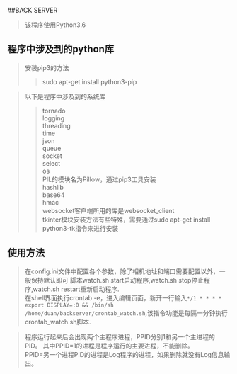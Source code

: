 ##BACK SERVER

> 该程序使用Python3.6

## 程序中涉及到的python库
 
> 安装pip3的方法  
>> sudo apt-get install python3-pip  

> 以下是程序中涉及到的系统库  
>> tornado  
>> logging  
>> threading   
>> time  
>> json  
>> queue  
>> socket  
>> select  
>> os  
>> PIL的模块名为Pillow，通过pip3工具安装  
>> hashlib  
>> base64  
>> hmac  
>> websocket客户端所用的库是websocket_client  
>> tkinter模块安装方法有些特殊，需要通过sudo apt-get install python3-tk指令来进行安装


## 使用方法

> 在config.ini文件中配置各个参数，除了相机地址和端口需要配置以外，一般保持默认即可
> 脚本watch.sh start启动程序,watch.sh stop停止程序,watch.sh restart重新启动程序.  
> 在shell界面执行crontab -e，进入编辑页面，新开一行输入`*/1 * * * * export DISPLAY=:0 && /bin/sh /home/duan/backserver/crontab_watch.sh`,该指令功能是每隔一分钟执行crontab_watch.sh脚本.  

> 程序运行起来后会出现两个主程序进程，PPID分别1和另一个主进程的PID。
其中PPID=1的进程是程序运行的主要进程，不能删除。  
PPID=另一个进程PID的进程是Log程序的进程，如果删除就没有Log信息输出。
